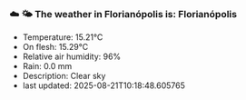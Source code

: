 ### ☁️ 🌤️  The weather in Florianópolis is: Florianópolis

- Temperature: 15.21°C
- On flesh: 15.29°C
- Relative air humidity: 96%
- Rain: 0.0 mm
- Description: Clear sky
- last updated: 2025-08-21T10:18:48.605765
